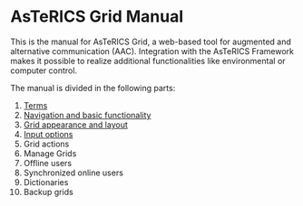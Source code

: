 # AsTeRICS Grid Manual

This is the manual for AsTeRICS Grid, a web-based tool for augmented and alternative communication (AAC). Integration with the AsTeRICS Framework makes it possible to realize additional functionalities like environmental or computer control.

The manual is divided in the following parts:

1. [Terms](01_terms.md)
1. [Navigation and basic functionality](02_navigation.md)
1. [Grid appearance and layout](03_appearance_layout.md)
1. [Input options](04_input_options.md)
1. Grid actions
1. Manage Grids
1. Offline users
1. Synchronized online users
1. Dictionaries
1. Backup grids